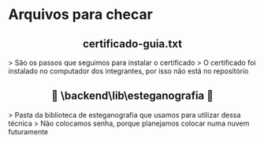 
# Arquivos para checar

<h2 align="center">certificado-guia.txt</h2> 
> São os passos que seguimos para instalar o certificado
> O certificado foi instalado no computador dos integrantes, por isso não está no reposítório

<h2 align="center">🚧 \backend\lib\esteganografia 🚧</h2>
> Pasta da biblioteca de esteganografia que usamos para utilizar dessa técnica
> Não colocamos senha, porque planejamos colocar numa nuvem futuramente